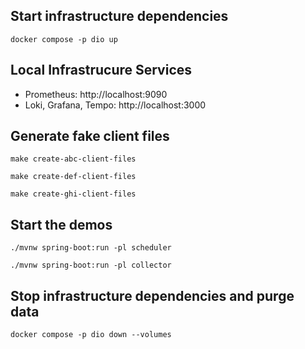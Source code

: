 ## Start infrastructure dependencies
```shell
docker compose -p dio up 
```
## Local Infrastrucure Services

- Prometheus: http://localhost:9090
- Loki, Grafana, Tempo: http://localhost:3000

## Generate fake client files
```shell
make create-abc-client-files
```
```shell
make create-def-client-files
```
```shell
make create-ghi-client-files
```
## Start the demos
```shell
./mvnw spring-boot:run -pl scheduler
```
```shell
./mvnw spring-boot:run -pl collector
```
## Stop infrastructure dependencies and purge data
```shell
docker compose -p dio down --volumes 
```

